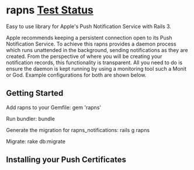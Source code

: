 rapns [Test Status](https://secure.travis-ci.org/ileitch/rapns.png)
=====

Easy to use library for Apple's Push Notification Service with Rails 3.

Apple recommends keeping a persistent connection open to its Push Notification Service. To achieve this rapns provides a daemon process which runs unattended in the background, sending notifications as they are created. From the perspective of where you will be creating your notification records, this functionality is transparent. All you need to do is ensure the daemon is kept running by using a monitoring tool such a Monit or God. Example configurations for both are shown below.

Getting Started
---------------

Add rapns to your Gemfile:
    gem 'rapns'
    
Run bundler:
    bundle
    
Generate the migration for rapns_notifications:
    rails g rapns
    
Migrate:
    rake db:migrate
    
Installing your Push Certificates
---------------------------------




